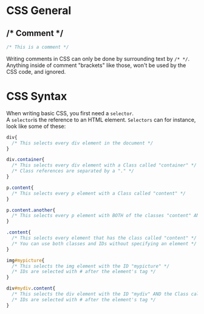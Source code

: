 # CSS General
## **/\* Comment \*/**
```css
/* This is a comment */
```
Writing comments in CSS can only be done by surrounding text by ``/* */``. Anything inside of comment "brackets" like those, won't be used by the CSS code, and ignored.

# CSS Syntax
When writing basic CSS, you first need a ``selector``.  
A ``selector``is the reference to an HTML element. ``Selectors`` can  for instance, look like some of these:
```css
div{
  /* This selects every div element in the document */
}

div.container{
  /* This selects every div element with a Class called "container" */
  /* Class references are separated by a "." */
}

p.content{
  /* This selects every p element with a Class called "content" */
}

p.content.another{
  /* This selects every p element with BOTH of the classes "content" AND "another" */
}

.content{
  /* This selects every element that has the class called "content" */
  /* You can use both classes and IDs without specifying an element */
}

img#mypicture{
  /* This selects the img element with the ID "mypicture" */
  /* IDs are selected with # after the element's tag */
}

div#mydiv.content{
  /* This selects the div element with the ID "mydiv" AND the Class called "content" */
  /* IDs are selected with # after the element's tag */
}
```